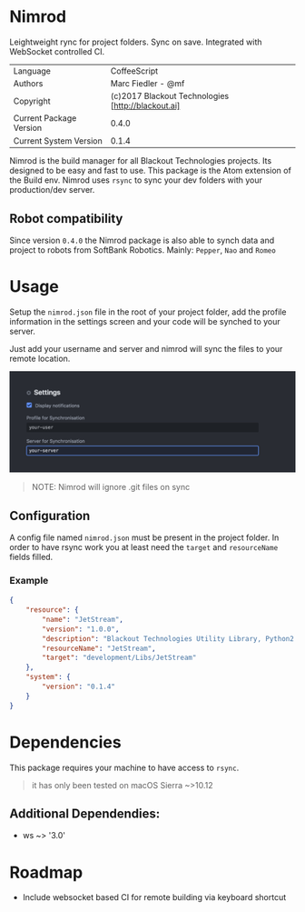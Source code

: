 # Nimrod
Leightweight rync for project folders. Sync on save. Integrated with WebSocket controlled CI.

|||
|---|---|
|Language|CoffeeScript|
|Authors|Marc Fiedler - @mf|
|Copyright|(c)2017 Blackout Technologies [http://blackout.ai]|
|Current Package Version| 0.4.0|
|Current System Version| 0.1.4|

Nimrod is the build manager for all Blackout Technologies projects. Its designed to be easy and fast to use.
This package is the Atom extension of the Build env.
Nimrod uses `rsync` to sync your dev folders with your production/dev server.

## Robot compatibility
Since version `0.4.0` the Nimrod package is also able to synch data and
project to robots from SoftBank Robotics. Mainly: `Pepper`, `Nao` and `Romeo`

# Usage
Setup the `nimrod.json` file in the root of your project folder, add the profile information
in the settings screen and your code will be synched to your server.

Just add your username and server and nimrod will sync the files to your remote location.

![settings](https://raw.githubusercontent.com/Blackout-Technologies/Nimrod/master/img/settings.png)

> NOTE: Nimrod will ignore .git files on sync

## Configuration
A config file named `nimrod.json` must be present in the project folder. In order
to have rsync work you at least need the `target` and `resourceName` fields filled.

### Example
```json
{
    "resource": {
        "name": "JetStream",
        "version": "1.0.0",
        "description": "Blackout Technologies Utility Library, Python2 and Python3 compatible",
        "resourceName": "JetStream",
        "target": "development/Libs/JetStream"
    },
    "system": {
        "version": "0.1.4"
    }
}
```

# Dependencies
This package requires your machine to have access to `rsync`.
> it has only been tested on macOS Sierra ~>10.12

## Additional Dependendies:
* ws ~> '3.0'

# Roadmap
* Include websocket based CI for remote building via keyboard shortcut
